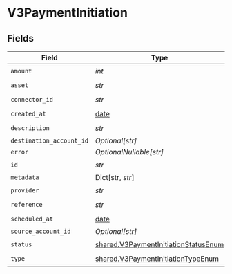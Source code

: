 # V3PaymentInitiation


## Fields

| Field                                                                                        | Type                                                                                         | Required                                                                                     | Description                                                                                  |
| -------------------------------------------------------------------------------------------- | -------------------------------------------------------------------------------------------- | -------------------------------------------------------------------------------------------- | -------------------------------------------------------------------------------------------- |
| `amount`                                                                                     | *int*                                                                                        | :heavy_check_mark:                                                                           | N/A                                                                                          |
| `asset`                                                                                      | *str*                                                                                        | :heavy_check_mark:                                                                           | N/A                                                                                          |
| `connector_id`                                                                               | *str*                                                                                        | :heavy_check_mark:                                                                           | N/A                                                                                          |
| `created_at`                                                                                 | [date](https://docs.python.org/3/library/datetime.html#date-objects)                         | :heavy_check_mark:                                                                           | N/A                                                                                          |
| `description`                                                                                | *str*                                                                                        | :heavy_check_mark:                                                                           | N/A                                                                                          |
| `destination_account_id`                                                                     | *Optional[str]*                                                                              | :heavy_minus_sign:                                                                           | N/A                                                                                          |
| `error`                                                                                      | *OptionalNullable[str]*                                                                      | :heavy_minus_sign:                                                                           | N/A                                                                                          |
| `id`                                                                                         | *str*                                                                                        | :heavy_check_mark:                                                                           | N/A                                                                                          |
| `metadata`                                                                                   | Dict[str, *str*]                                                                             | :heavy_minus_sign:                                                                           | N/A                                                                                          |
| `provider`                                                                                   | *str*                                                                                        | :heavy_check_mark:                                                                           | N/A                                                                                          |
| `reference`                                                                                  | *str*                                                                                        | :heavy_check_mark:                                                                           | N/A                                                                                          |
| `scheduled_at`                                                                               | [date](https://docs.python.org/3/library/datetime.html#date-objects)                         | :heavy_check_mark:                                                                           | N/A                                                                                          |
| `source_account_id`                                                                          | *Optional[str]*                                                                              | :heavy_minus_sign:                                                                           | N/A                                                                                          |
| `status`                                                                                     | [shared.V3PaymentInitiationStatusEnum](../../models/shared/v3paymentinitiationstatusenum.md) | :heavy_check_mark:                                                                           | N/A                                                                                          |
| `type`                                                                                       | [shared.V3PaymentInitiationTypeEnum](../../models/shared/v3paymentinitiationtypeenum.md)     | :heavy_check_mark:                                                                           | N/A                                                                                          |